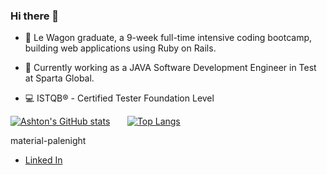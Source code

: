 ### Hi there 👋

- 🌱 Le Wagon graduate, a 9-week full-time intensive coding bootcamp, building web applications using Ruby on Rails.

- :space_invader: Currently working as a JAVA Software Development Engineer in Test at Sparta Global.

- :computer: ISTQB® - Certified Tester Foundation Level

[![Ashton's GitHub stats](https://github-readme-stats.vercel.app/api?username=acharge91&show_icons=true&theme=cobalt)](https://github.com/anuraghazra/github-readme-stats) &nbsp; &nbsp; &nbsp; [![Top Langs](https://github-readme-stats.vercel.app/api/top-langs/?username=acharge91&show_icons=true&theme=material-palenight)](https://github.com/acharge91/github-readme-stats)

material-palenight


- [Linked In](https://www.linkedin.com/in/ashton-charge/)
